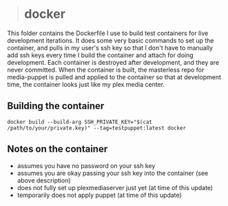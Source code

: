 ># docker

This folder contains the Dockerfile I use to build test containers for live development iterations. It does some very basic commands to set up the container, and pulls in my user's ssh key so that I don't have to manually add ssh keys every time I build the container and attach for doing development. Each container is destroyed after development, and they are never committed. When the container is built, the masterless repo for media-puppet is pulled and applied to the container so that at development time, the container looks just like my plex media center. 

## Building the container
```
docker build --build-arg SSH_PRIVATE_KEY="$(cat /path/to/your/private.key)" --tag=testpuppet:latest docker
```

## Notes on the container
- assumes you have no password on your ssh key
- assumes you are okay passing your ssh key into the container (see above description)
- does not fully set up plexmediaserver just yet (at time of this update)
- temporarily does not apply puppet (at time of this update)
